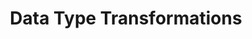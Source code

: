 ---
linktitle: Data Type Transformations
title: Data Type Transformations
sitemap:
  priority: 1.0
---